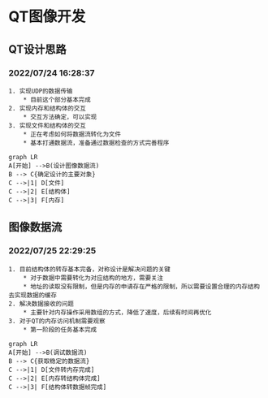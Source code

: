 # QT图像开发

<span id="0"></span>
## QT设计思路
### 2022/07/24 16:28:37
    1. 实现UDP的数据传输
        * 目前这个部分基本完成
    2. 实现内存和结构体的交互
        * 交互方法确定，可以实现
    3. 实现文件和结构体的交互
        * 正在考虑如何将数据流转化为文件
        * 基本打通数据流，准备通过数据检查的方式完善程序
```mermaid
graph LR
A[开始] -->B(设计图像数据流)
B --> C{确定设计的主要对象}
C -->|1| D[文件]
C -->|2| E[结构体]
C -->|3| F[内存]
```

<span id="19"></span>
## 图像数据流
### 2022/07/25 22:29:25
    1. 目前结构体的转存基本完备，对称设计是解决问题的关键
        * 对于数据中需要转化为对应结构的地方，需要关注
        * 地址的读取没有限制，但是内存的申请存在严格的限制，所以需要设置合理的内存结构去实现数据的缓存
    2. 解决数据接收的问题
        * 主要针对内存操作采用数组的方式，降低了速度，后续有时间再优化
    3. 对于QT的内存访问机制需要观察
        * 第一阶段的任务基本完成
```mermaid
graph LR
A[开始] -->B(调试数据流)
B --> C{获取稳定的数据流}
C -->|1| D[文件转内存完成]
C -->|2| E[内存转结构体完成]
C -->|3| F[结构体转数据帧完成]
```